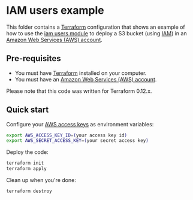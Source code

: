 # IAM users example

This folder contains a [Terraform](https://www.terraform.io/) configuration that shows an example of how to use the [iam users module](../../modules/iam/users) to deploy a S3 bucket (using [IAM](https://aws.amazon.com/iam/)) in an [Amazon Web Services (AWS) account](http://aws.amazon.com/).

## Pre-requisites

* You must have [Terraform](https://www.terraform.io/) installed on your computer.
* You must have an [Amazon Web Services (AWS) account](http://aws.amazon.com/).

Please note that this code was written for Terraform 0.12.x.

## Quick start

Configure your [AWS access keys](http://docs.aws.amazon.com/general/latest/gr/aws-sec-cred-types.html#access-keys-and-secret-access-keys) as environment variables:

```bash
export AWS_ACCESS_KEY_ID=(your access key id)
export AWS_SECRET_ACCESS_KEY=(your secret access key)
```

Deploy the code:

```bash
terraform init
terraform apply
```

Clean up when you're done:

```bash
terraform destroy
```
